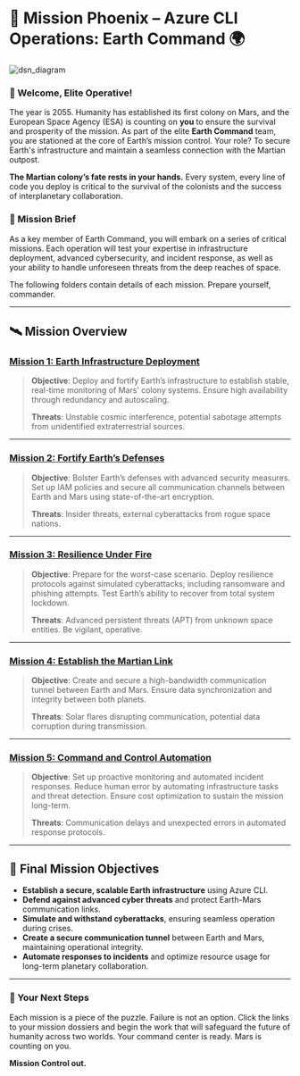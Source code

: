 # 🚀 **Mission Phoenix – Azure CLI Operations: Earth Command** 🌍

![dsn_diagram](https://github.com/user-attachments/assets/592b51aa-97bc-43a1-81ac-a690dcb598f0)

### **🌌 Welcome, Elite Operative!**

The year is 2055. Humanity has established its first colony on Mars, and the European Space Agency (ESA) is counting on **you** to ensure the survival and prosperity of the mission. As part of the elite **Earth Command** team, you are stationed at the core of Earth’s mission control. Your role? To secure Earth's infrastructure and maintain a seamless connection with the Martian outpost.

**The Martian colony’s fate rests in your hands.** Every system, every line of code you deploy is critical to the survival of the colonists and the success of interplanetary collaboration.

### **📝 Mission Brief**

As a key member of Earth Command, you will embark on a series of critical missions. Each operation will test your expertise in infrastructure deployment, advanced cybersecurity, and incident response, as well as your ability to handle unforeseen threats from the deep reaches of space.

The following folders contain details of each mission. Prepare yourself, commander.

---

## 🛰️ **Mission Overview**

### **[Mission 1: Earth Infrastructure Deployment](Missions/mission_1.md)**
> **Objective**: Deploy and fortify Earth’s infrastructure to establish stable, real-time monitoring of Mars’ colony systems. Ensure high availability through redundancy and autoscaling.
>
> **Threats**: Unstable cosmic interference, potential sabotage attempts from unidentified extraterrestrial sources.

---

### **[Mission 2: Fortify Earth’s Defenses](Missions/mission_2.md)**
> **Objective**: Bolster Earth’s defenses with advanced security measures. Set up IAM policies and secure all communication channels between Earth and Mars using state-of-the-art encryption.
>
> **Threats**: Insider threats, external cyberattacks from rogue space nations.

---

### **[Mission 3: Resilience Under Fire](Missions/mission_3.md)**
> **Objective**: Prepare for the worst-case scenario. Deploy resilience protocols against simulated cyberattacks, including ransomware and phishing attempts. Test Earth’s ability to recover from total system lockdown.
>
> **Threats**: Advanced persistent threats (APT) from unknown space entities. Be vigilant, operative.

---

### **[Mission 4: Establish the Martian Link](Missions/mission_4.md)**
> **Objective**: Create and secure a high-bandwidth communication tunnel between Earth and Mars. Ensure data synchronization and integrity between both planets.
>
> **Threats**: Solar flares disrupting communication, potential data corruption during transmission.

---

### **[Mission 5: Command and Control Automation](Missions/mission_5.md)**
> **Objective**: Set up proactive monitoring and automated incident responses. Reduce human error by automating infrastructure tasks and threat detection. Ensure cost optimization to sustain the mission long-term.
>
> **Threats**: Communication delays and unexpected errors in automated response protocols.

---

## 🎯 **Final Mission Objectives**

- **Establish a secure, scalable Earth infrastructure** using Azure CLI.
- **Defend against advanced cyber threats** and protect Earth-Mars communication links.
- **Simulate and withstand cyberattacks**, ensuring seamless operation during crises.
- **Create a secure communication tunnel** between Earth and Mars, maintaining operational integrity.
- **Automate responses to incidents** and optimize resource usage for long-term planetary collaboration.

---

### **💼 Your Next Steps**

Each mission is a piece of the puzzle. Failure is not an option. Click the links to your mission dossiers and begin the work that will safeguard the future of humanity across two worlds. Your command center is ready. Mars is counting on you.

**Mission Control out.**
